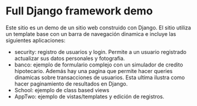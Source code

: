 # Full Django framework demo

Este sitio es un demo de un sitio web construido con Django.
El sitio utiliza un template base con un barra de navegación dinamica
e incluye las siguientes aplicaciones:

- security: registro de usuarios y login. Permite a un usuario registrado actualizar sus datos personales y fotografia.
- banco: ejemplo de formulario complejo con un simulador de credito hipotecario. Además hay una pagina que permite hacer 
queries dinamicas sobre transacciones de usuarios. 
Esta ultima ilustra como hacer paginamiento de resultados en Django.
- School: ejemplo de class based views
- AppTwo: ejemplo de vistas/templates y edición de registros.

